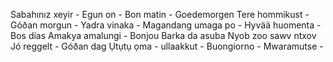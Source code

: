 Sabahınız xeyir -
Egun on -
Bon matin -
Goedemorgen
Tere hommikust -
Góðan morgun -
Yadra vinaka -
Magandang umaga po -
Hyvää huomenta -
Bos días
Amakya amalungi -
Bonjou
Barka da asuba
Nyob zoo sawv ntxov
Jó reggelt -
Góðan dag
Ụtụtụ ọma -
ullaakkut -
Buongiorno -
Mwaramutse -

